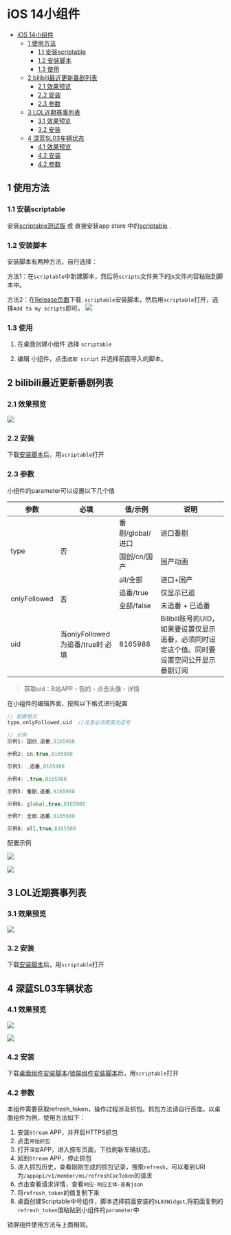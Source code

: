 
# iOS 14小组件
<!-- vscode-markdown-toc -->
- [iOS 14小组件](#ios-14小组件)
  - [1 使用方法](#1-使用方法)
    - [1.1 安装scriptable](#11-安装scriptable)
    - [1.2 安装脚本](#12-安装脚本)
    - [1.3 使用](#13-使用)
  - [2 bilibili最近更新番剧列表](#2-bilibili最近更新番剧列表)
    - [2.1 效果预览](#21-效果预览)
    - [2.2 安装](#22-安装)
    - [2.3 参数](#23-参数)
  - [3 LOL近期赛事列表](#3-lol近期赛事列表)
    - [3.1 效果预览](#31-效果预览)
    - [3.2 安装](#32-安装)
  - [4 深蓝SL03车辆状态](#4-深蓝sl03车辆状态)
    - [4.1 效果预览](#41-效果预览)
    - [4.2 安装](#42-安装)
    - [4.2 参数](#42-参数)

<!-- vscode-markdown-toc-config
	numbering=false
	autoSave=true
	/vscode-markdown-toc-config -->
<!-- /vscode-markdown-toc -->
## <a name='1-使用方法'></a>1 使用方法
### <a name='1.1-安装scriptable'></a>1.1 安装scriptable
安装[scriptable测试版](https://testflight.apple.com/join/uN1vTqxk) 或 直接安装app store 中的[scriptable](https://apps.apple.com/cn/app/scriptable/id1405459188) .
<!-- > 这里建议安装测试版，因为测试版支持更多特性，且我的脚本一般是以测试版为基础编写的。 -->

### <a name='1.2-安装脚本'></a>1.2 安装脚本
安装脚本有两种方法，自行选择：

方法1：在`scriptable`中新建脚本，然后将`scripts`文件夹下的js文件内容粘贴到脚本中。

方法2：在[Release页面](https://github.com/zkytech/iOS14-widgets-for-scriptable/releases)下载`.scriptable`安装脚本，然后用`scriptable`打开，选择`Add to my scripts`即可。
![](./preview/安装脚本.jpg)

### <a name='1.3-使用'></a>1.3 使用
1. 在桌面创建小组件 选择 `scriptable`

2. 编辑 小组件，点击`选取 script` 并选择前面导入的脚本。


## <a name='2-bilibili最近更新番剧列表'></a>2 bilibili最近更新番剧列表

### <a name='2.1-效果预览'></a>2.1 效果预览

![](./preview/bilibili预览.JPEG)

### <a name='2.2-安装'></a>2.2 安装

下载[安装脚本](https://cdn.jsdelivr.net/gh/zkytech/iOS14-widgets-for-scriptable@master/build/bilibili.scriptable)后，用`scriptable`打开

### <a name='2.3-参数'></a>2.3 参数

小组件的parameter可以设置以下几个值

<table>
    <thead>
        <tr>
            <th>参数</th> <th>必填</th> <th>值/示例</th> <th>说明</th> 
        </tr>
    </thead>
    <tbody>
        <tr>
            <td rowspan="3">type</td> <td rowspan="3">否</td> <td>番剧/global/进口</td> <td>进口番剧</td>
        </tr>
        <tr>
            <td>国创/cn/国产</td> <td>国产动画</td>
        </tr>
        <tr>
            <td>all/全部</td> <td>进口+国产</td>
        </tr>
        <tr>
            <td rowspan="2">onlyFollowed</td> <td rowspan = "2">否</td> <td>追番/true</td> <td>仅显示已追</td>
        </tr>
        <tr>
            <td>全部/false</td> <td>未追番 + 已追番</td>
        </tr>
        <tr>
            <td>uid</td> <td>当onlyFollowed为追番/true时 必填</td> <td>8165988</td> <td>Bilibili账号的UID，如果要设置仅显示追番，必须同时设定这个值。同时要设置空间公开显示番剧订阅</td>
        </tr>
    </tbody>
</table>

> 获取uid：B站APP - 我的 - 点击头像 - 详情

在小组件的编辑界面，按照以下格式进行配置

```javascript
// 配置格式
type,onlyFollowed,uid  //注意必须用英文逗号

// 示例
示例1: 国创,追番,8165988

示例2: cn,true,8165988

示例3: ,追番,8165988

示例4: ,true,8165988

示例5: 番剧,追番,8165988

示例6: global,true,8165988

示例7: 全部,追番,8165988

示例8: all,true,8165988
```

配置示例

![](preview/bilibili配置1.jpg)


![](preview/bilibili配置2.jpg)

## <a name='3-lol近期赛事列表'></a>3 LOL近期赛事列表

### <a name='3.1-效果预览'></a>3.1 效果预览

![](./preview/LOL%E9%A2%84%E8%A7%88.PNG)

### <a name='3.2-安装'></a>3.2 安装

下载[安装脚本](https://cdn.jsdelivr.net/gh/zkytech/iOS14-widgets-for-scriptable@master/build/lol.scriptable)后，用`scriptable`打开

## <a name='4-深蓝sl03车辆状态'></a>4 深蓝SL03车辆状态
### <a name='4.1-效果预览'></a>4.1 效果预览

![](./preview/SL03%E9%A2%84%E8%A7%88.jpg)

![](./preview/SL03%E9%94%81%E5%B1%8F%E9%A2%84%E8%A7%88.jpg)
### <a name='4.2-安装'></a>4.2 安装
下载[桌面组件安装脚本](https://gitee.com/zkytech/iOS14-widgets-for-scriptable/raw/master/build/SL03Widget.scriptable)/[锁屏组件安装脚本](https://gitee.com/zkytech/iOS14-widgets-for-scriptable/raw/master/build/SL03LockScreenWidget.scriptable)后，用`scriptable`打开

### <a name='4.2-参数'></a>4.2 参数

本组件需要获取refresh_token，操作过程涉及抓包。抓包方法请自行百度。以桌面组件为例，使用方法如下：

1. 安装`Stream` APP，并开启HTTPS抓包
2. 点击`开始抓包`
3. 打开`深蓝`APP，进入控车页面，下拉刷新车辆状态。
4. 回到`Stream` APP，停止抓包
5. 进入抓包历史，查看刚刚生成的抓包记录，搜索`refresh`，可以看到URI为`/appapi/v1/member/ms/refreshCacToken`的请求
6. 点击查看请求详情，查看`响应-响应主体-查看json`
7. 将`refresh_token`的值复制下来
8. 桌面创建Scriptable中号组件，脚本选择前面安装的`SL03Widget`,将前面复制的`refresh_token`值粘贴到小组件的`parameter`中

锁屏组件使用方法与上面相同。